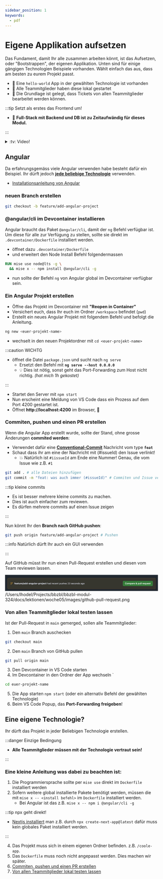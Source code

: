 ```yaml
---
sidebar_position: 1
keywords:
  - pdf
---
```


# Eigene Applikation aufsetzen

Das Fundament, damit Ihr alle zusammen arbeiten könnt, ist das Aufsetzen, oder
"Bootstrappen", der eigenen Applikation. Unten sind für einige gängigen
Technologien Beispiele vorhanden. Wählt einfach das aus, dass am besten zu eurem
Projekt passt.

- :dart: Eine `hello-world` App in der gewählten Technologie ist vorhanden
- :dart: Alle Teammitglieder haben diese lokal gestartet
- :dart: Die Grundlage ist gelegt, dass Tickets von allen Teammitglieder
  bearbeitet werden können.

:::tip Setzt als erstes das Frontend um!

- 📣 **Full-Stack mit Backend und DB ist zu Zeitaufwändig für dieses Modul.**

:::

<details>
<summary>:tv: Video!</summary>

<YouTube id="4IzeMwVlf7A"></YouTube>

<br/>
:::info bei den Installiervorgängen ruhig vorspulen ;)

:::

</details>

## Angular

Da erfahrungsgemäss viele Angular verwenden habe besteht dafür ein Beispiel. Ihr
dürft jedoch **[jede beliebige Technologie](#eine-eigene-technologie)**
verwenden.

- [Installationsanleitung von Angular](https://angular.dev/installation#setup-a-new-project-locally)

### neuen Branch erstellen

```bash
git checkout -b feature/add-angular-project
```

### @angular/cli im Devcontainer installieren

Angular braucht das Paket `@angular/cli`, damit der `ng` Befehl verfügbar ist.
Um diese für alle zur Verfügung zu stellen, sollte sie direkt im
`.devcontainer/Dockerfile` installiert werden.

- öffnet dazu `.devcontainer/Dockerfile`
- und erweitert den Node Install Befehl folgendermassen

```dockerfile
RUN mise use node@lts -g \
  && mise x -- npm install @angular/cli -g
```

- nun sollte der Befehl `ng` von Angular global im Devcontainer verfügbar sein.

### Ein Angular Projekt erstellen

- Öffne das Projekt im Devcontainer mit **"Reopen in Container"**
- Versichert euch, dass Ihr euch im Ordner `/workspace` befindet (`pwd`)
- Erstellt ein neues Angular Projekt mit folgendem Befehl und befolgt die
  Anleitung.

```bash
ng new <euer-projekt-name>
```

- wechselt in den neuen Projektordner mit `cd <euer-projekt-name>`

:::caution WICHTG

- öffnet die Datei `package.json` und sucht nach `ng serve`
  - Ersetzt den Befehl mit **`ng serve --host 0.0.0.0`**
  - :bulb: Dies ist nötig, sonst geht das Port-Forwarding zum Host nicht
    richtig. _(hat mich 1h gekostet)_

:::

- Startet den Server mit `npm start`
- Nun erscheint eine Meldung von VS Code dass ein Prozess auf dem Port 4200
  gestartet ist.
- Öffnet **http://localhost:4200** im Browser, :tada:

### Commiten, pushen und einen PR erstellen

Wenn die Angular App erstellt wurde, sollte der Stand, ohne grosse Änderungen
**commited werden**:

- Verwendet dafür eine
  [**Conventional-Commit**](https://www.conventionalcommits.org/en/v1.0.0/)
  Nachricht vom type **`feat`**
- Schaut dass ihr am eine der Nachricht mit (#issueId) den Issue verlinkt!
  - :boom: Natürlich ist `#iissueId` am Ende eine Nummer! Genau, die vom Issue
    wie z.B. `#1`

```bash
git add . # alle Dateien hinzufügen
git commit -m "feat: was auch immer (#issueId)" # Commiten und Issue verlinken
```

:::tip kleine commits

- Es ist besser mehrere kleine commits zu machen.
- Dies ist auch einfacher zum reviewen.
- Es dürfen mehrere commits auf einen Issue zeigen

:::

Nun könnt Ihr den **Branch nach GitHub pushen**:

```bash
git push origin feature/add-angular-project # Pushen
```

:::info Natürlich dürft Ihr auch ein GUI verwenden

:::

Auf GitHub müsst Ihr nun einen Pull-Request erstellen und diesen vom Team
reviewen lassen.

![github-pull-request](images/github-pull-request.png)
/Users/lhodel/Projects/bbzbl/bbzbl-modul-324/docs/lektionen/woche05/images/github-pull-request.png

### Von allen Teammitglieder lokal testen lassen

Ist der Pull-Request in `main` gemerged, sollen alle Teammitglieder:

1. Den `main` Branch auschecken

```bash
git checkout main
```

2. Den `main` Branch von GitHub pullen

```bash
git pull origin main
```

3. Den Devcontainer in VS Code starten
4. Im Devcontainer in den Ordner der App wechseln `

```bash
cd euer-projekt-name
```

5. Die App starten `npm start` (oder ein alternativ Befehl der gewählten
   Technologie)
6. Beim VS Code Popup, das **Port-Forwarding freigeben**!

## Eine eigene Technologie?

Ihr dürft das Projekt in jeder Beliebigen Technologie erstellen.

:::danger Einzige Bedingung

- **Alle Teammitglieder müssen mit der Technologie vertraut sein!**

:::

### Eine kleine Anleitung was dabei zu beachten ist:

1. Die Programmiersprache sollte per `mise use` direkt im `Dockerfile`
   installiert werden
2. Sofern weitere global installierte Pakete benötigt werden, müssen die mit
   `mise x -- <install befehl>` im `Dockerfile` installiert werden.
   - Bei Angular ist das z.B. `mise x -- npm i @angular/cli -g`

:::tip npx geht direkt!

- [Nextjs installiert](https://nextjs.org/docs/app/getting-started/installation#automatic-installation)
  man z.B. durch `npx create-next-app@latest` dafür muss kein globales Paket
  installiert werden.

:::

4. Das Projekt muss sich in einem eigenen Ordner befinden. z.B. `/coole-app`.
5. Das `Dockerfile` muss noch nicht angepasst werden. Dies machen wir später.
6. [Commiten, pushen und einen PR erstellen](#commiten-pushen-und-einen-pr-erstellen)
7. [Von allen Teammitglieder lokal testen lassen](#von-allen-teammitglieder-lokal-testen-lassen)

